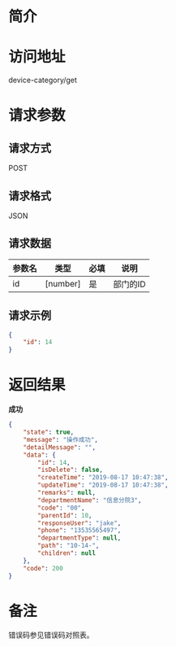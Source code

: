 # 简介

# 访问地址
device-category/get

# 请求参数

## 请求方式
POST

## 请求格式
JSON

## 请求数据
|参数名|类型|必填|说明|
|-|-|-|-|
|id|[number]|是|部门的ID|

## 请求示例
```json
{
    "id": 14
}
```

# 返回结果
**成功**
```json
{
    "state": true,
    "message": "操作成功",
    "detailMessage": "",
    "data": {
        "id": 14,
        "isDelete": false,
        "createTime": "2019-08-17 10:47:38",
        "updateTime": "2019-08-17 10:47:38",
        "remarks": null,
        "departmentName": "信息分院3",
        "code": "00",
        "parentId": 10,
        "responseUser": "jake",
        "phone": "13535565497",
        "departmentType": null,
        "path": "10-14-",
        "children": null
    },
    "code": 200
}
```

# 备注
错误码参见错误码对照表。